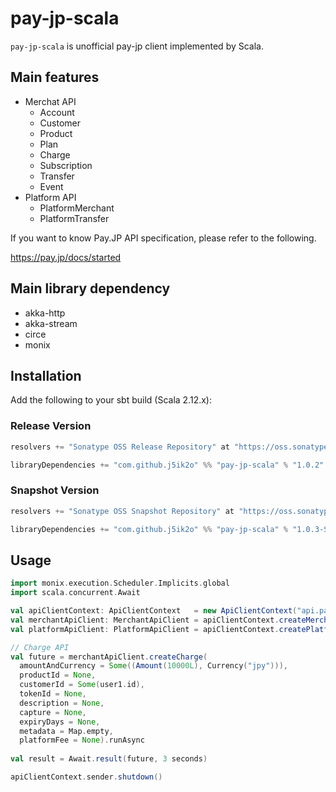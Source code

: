 # pay-jp-scala

`pay-jp-scala` is unofficial pay-jp client implemented by Scala.

## Main features

- Merchat API
    - Account
    - Customer
    - Product
    - Plan
    - Charge
    - Subscription
    - Transfer
    - Event
- Platform API
    - PlatformMerchant
    - PlatformTransfer 

If you want to know Pay.JP API specification, please refer to the following.

https://pay.jp/docs/started

## Main library dependency

- akka-http
- akka-stream
- circe
- monix

## Installation

Add the following to your sbt build (Scala 2.12.x):

### Release Version

```scala
resolvers += "Sonatype OSS Release Repository" at "https://oss.sonatype.org/content/repositories/releases/"

libraryDependencies += "com.github.j5ik2o" %% "pay-jp-scala" % "1.0.2"
```

### Snapshot Version

```scala
resolvers += "Sonatype OSS Snapshot Repository" at "https://oss.sonatype.org/content/repositories/snapshots/"

libraryDependencies += "com.github.j5ik2o" %% "pay-jp-scala" % "1.0.3-SNAPSHOT"
```
    
## Usage

```scala
import monix.execution.Scheduler.Implicits.global
import scala.concurrent.Await

val apiClientContext: ApiClientContext   = new ApiClientContext("api.pay.jp", 443)
val merchantApiClient: MerchantApiClient = apiClientContext.createMerchantApiClient(sys.env("MERCHANT_SECRET_KEY"))
val platformApiClient: PlatformApiClient = apiClientContext.createPlatformApiClient(sys.env("PLATFORM_SECRET_KEY"))

// Charge API
val future = merchantApiClient.createCharge(
  amountAndCurrency = Some((Amount(10000L), Currency("jpy"))), 
  productId = None,
  customerId = Some(user1.id),
  tokenId = None,
  description = None,
  capture = None,
  expiryDays = None,
  metadata = Map.empty,
  platformFee = None).runAsync
  
val result = Await.result(future, 3 seconds)

apiClientContext.sender.shutdown()
```
 


